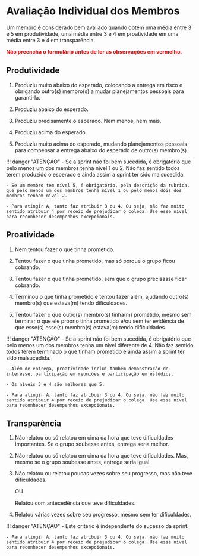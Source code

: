 # Avaliação Individual dos Membros

Um membro é considerado bem avaliado quando obtém uma média entre 3 e 5 em produtividade, uma média entre 3 e 4 em proatividade em uma média entre 3 e 4 em transparência.

<b style="color:red;">Não preencha o formulário antes de ler as observações em vermelho.</b>

## Produtividade

1. Produziu muito abaixo do esperado, colocando a entrega em risco e obrigando outro(s) membro(s) a mudar planejamentos pessoais para garanti-la.

2. Produziu abaixo do esperado.

3. Produziu precisamente o esperado. Nem menos, nem mais.

4. Produziu acima do esperado.

5. Produziu muito acima do esperado, mudando planejamentos pessoais para compensar a entrega abaixo do esperado de outro(s) membro(s).

!!! danger "ATENÇÃO"
    - Se a sprint não foi bem sucedida, é obrigatório que pelo menos um dos membros tenha nível 1 ou 2. Não faz sentido todos terem produzido o esperado e ainda assim a sprint ter sido malsucedida.

    - Se um membro tem nível 5, é obrigatório, pela descrição da rubrica, que pelo menos um dos membros tenha nível 1 ou pelo menos dois dos membros tenham nível 2.

    - Para atingir A, tanto faz atribuir 3 ou 4. Ou seja, não faz muito sentido atribuir 4 por receio de prejudicar o colega. Use esse nível para reconhecer desempenhos excepcionais.

## Proatividade

1. Nem tentou fazer o que tinha prometido.

2. Tentou fazer o que tinha prometido, mas só porque o grupo ficou cobrando.

3. Tentou fazer o que tinha prometido, sem que o grupo precisasse ficar cobrando.

4. Terminou o que tinha prometido e tentou fazer além, ajudando outro(s) membro(s) que estava(m) tendo dificuldades.

5. Tentou fazer o que outro(s) membro(s) tinha(m) prometido, mesmo sem terminar o que ele próprio tinha prometido e/ou sem ter evidência de que esse(s) esse(s) membro(s) estava(m) tendo dificuldades.

!!! danger "ATENÇÃO"
    - Se a sprint não foi bem sucedida, é obrigatório que pelo menos um dos membros tenha um nível diferente de 4. Não faz sentido todos terem terminado o que tinham prometido e ainda assim a sprint ter sido malsucedida.

    - Além de entrega, proatividade inclui também demonstração de interesse, participação em reuniões e participação em estúdios.

    - Os níveis 3 e 4 são melhores que 5.

    - Para atingir A, tanto faz atribuir 3 ou 4. Ou seja, não faz muito sentido atribuir 4 por receio de prejudicar o colega. Use esse nível para reconhecer desempenhos excepcionais.


## Transparência

1. Não relatou ou só relatou em cima da hora que teve dificuldades importantes. Se o grupo soubesse antes, entrega seria melhor.

2. Não relatou ou só relatou em cima da hora que teve dificuldades. Mas, mesmo se o grupo soubesse antes, entrega seria igual.

3. Não relatou ou relatou poucas vezes sobre seu progresso, mas não teve dificuldades.

    OU

    Relatou com antecedência que teve dificuldades.

4. Relatou várias vezes sobre seu progresso, mesmo sem ter dificuldades.

!!! danger "ATENÇAO"
    - Este critério é independente do sucesso da sprint.

    - Para atingir A, tanto faz atribuir 3 ou 4. Ou seja, não faz muito sentido atribuir 4 por receio de prejudicar o colega. Use esse nível para reconhecer desempenhos excepcionais.
